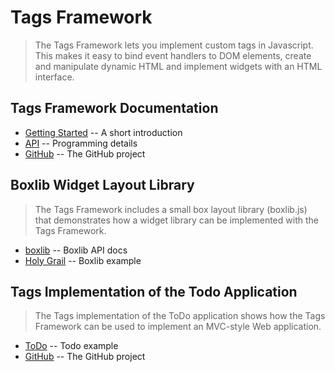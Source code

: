 # Tags Framework

> The Tags Framework lets you implement custom tags in Javascript. 
This makes it easy to bind event handlers to DOM elements, create and 
manipulate dynamic HTML and implement widgets with an HTML interface.

## Tags Framework Documentation

* [Getting Started](http://randomsoftwareideas.com/tags/docs/introduction.html) -- A short introduction
* [API](http://randomsoftwareideas.com/tags/docs/jsdocs/index.html) -- Programming details
* [GitHub](https://github.com/matt-thompson/tags.git) -- The GitHub project

## Boxlib Widget Layout Library

> The Tags Framework includes a small box layout library (boxlib.js) that demonstrates
how a widget library can be implemented with the Tags Framework.
* [boxlib](http://randomsoftwareideas.com/tags/docs/jsdocs/module-boxlib.html) -- Boxlib API docs
* [Holy Grail](http://randomsoftwareideas.com/tags/docs/examples/holy-grail.html) -- Boxlib example

## Tags Implementation of the Todo Application

> The Tags implementation of the ToDo application shows how the Tags Framework can
be used to implement an MVC-style Web application.
* [ToDo](http://randomsoftwareideas.com/tagsTodo) -- Todo example
* [GitHub](http://github.com/matt-thompson/tagsTodo.git) -- The GitHub project

